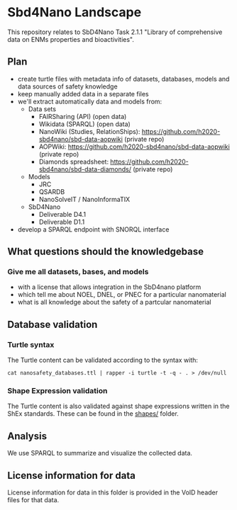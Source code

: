 # Sbd4Nano Landscape

This repository relates to SbD4Nano Task 2.1.1 "Library of comprehensive data on ENMs properties and bioactivities".

## Plan

* create turtle files with metadata info of datasets, databases, models and data sources of safety knowledge
* keep manually added data in a separate files
* we'll extract automatically data and models from:
   * Data sets
      * FAIRSharing (API) (open data)
      * Wikidata (SPARQL) (open data)
      * NanoWiki (Studies, RelationShips): https://github.com/h2020-sbd4nano/sbd-data-aopwiki (private repo)
      * AOPWiki: https://github.com/h2020-sbd4nano/sbd-data-aopwiki (private repo)
      * Diamonds spreadsheet: https://github.com/h2020-sbd4nano/sbd-data-diamonds/  (private repo)
   * Models
      * JRC
      * QSARDB
      * NanoSolveIT / NanoInformaTIX
   * SbD4Nano
      * Deliverable D4.1
      * Deliverable D1.1
* develop a SPARQL endpoint with SNORQL interface

## What questions should the knowledgebase

### Give me all datasets, bases, and models

* with a license that allows integration in the SbD4nano platform
* which tell me about NOEL, DNEL, or PNEC for a particular nanomaterial
* what is all knowledge about the safety of a partcular nanomaterial

## Database validation

### Turtle syntax

The Turtle content can be validated according to the syntax with:

```shell
cat nanosafety_databases.ttl | rapper -i turtle -t -q - . > /dev/null
```

### Shape Expression validation

The Turtle content is also validated against shape expressions written
in the ShEx standards. These can be found in the [shapes/](shapes/) folder.

## Analysis

We use SPARQL to summarize and visualize the collected data.

## License information for data

License information for data in this folder is provided in the VoID header
files for that data.
